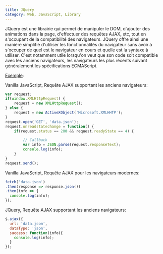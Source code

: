```yaml
---
title: JQuery
category: Web, JavaScript, Library
---
```


JQuery est une librairie qui permet de manipuler le DOM, d'ajouter des animations dans la page,
d'effectuer des requêtes AJAX, etc, tout en s'occupant de la compatibilité des navigateurs.
JQuery offre ainsi une manière simplifié d'utiliser les fonctionnalités du navigateur sans
avoir à s'occuper de quel est le navigateur en cours et quelle est la syntaxe à utiliser.
C'est notamment utile lorsqu'on veut que son code soit compatible avec les anciens navigateurs,
les navigateurs les plus récents suivant généralement les spécifications ECMAScript.

<ins>Exemple</ins>:

Vanilla JavaScript, Requête AJAX supportant les anciens navigateurs:

``` js
var request;
if(window.XMLHttpRequest) {
    request = new XMLHttpRequest();
} else {
    request = new ActiveXObject('Microsoft.XMLHHTP');
}
request.open('GET', 'data.json');
request.onreadstatechange = function() {
    if(request.status == 200 && request.readyState == 4) {

        // Callback
        var info = JSON.parse(request.responseText);
        console.log(info);
    }
}
request.send();
```

Vanilla JavaScript, Requête AJAX pour les navigateurs modernes:

``` js
fetch('data.json')
.then(response => response.json())
.then(info => { 
  console.log(info);
});
```

JQuery, Requête AJAX supportant les anciens navigateurs:

``` js
$.ajax({
  url: 'data.json',
  dataType: 'json',
  success: function(info){
    console.log(info);
  }
});
```
